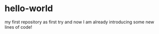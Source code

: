 # hello-world
my first repository as first try
and now I am already introducing some new lines of code!

